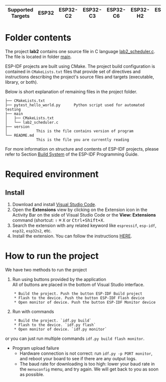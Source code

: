 | Supported Targets | ESP32 | ESP32-C2 | ESP32-C3 | ESP32-C6 | ESP32-H2 | ESP32-S2 | ESP32-S3 |
| ----------------- | ----- | -------- | -------- | -------- | -------- | -------- | -------- |

# Folder contents
The project **lab2** contains one source file in C language [lab2_scheduler.c](main/lab2_scheduler.c). The file is located in folder [main](main).

ESP-IDF projects are built using CMake. The project build configuration is contained in `CMakeLists.txt` files that provide set of directives and instructions describing the project's source files and targets (executable, library, or both).

Below is short explanation of remaining files in the project folder.
```
├── CMakeLists.txt
├── pytest_hello_world.py      Python script used for automated testing
├── main
│   ├── CMakeLists.txt
│   └── lab2_scheduler.c
├── version
│             This is the file contains version of program
└── README.md    
              This is the file you are currently reading
```

For more information on structure and contents of ESP-IDF projects, please refer to Section [Build System](https://docs.espressif.com/projects/esp-idf/en/latest/esp32/api-guides/build-system.html) of the ESP-IDF Programming Guide.
# Required environment
## Install
1. Download and install [Visual Studio Code](https://code.visualstudio.com/).
2. Open the **Extensions** view by clicking on the Extension icon in the Activity Bar on the side of Visual Studio Code or the **View: Extensions** command (shortcut: <kbd>⇧</kbd> <kbd>⌘</kbd> <kbd>X</kbd> or <kbd>Ctrl+Shift+X</kbd>.
3. Search the extension with any related keyword like `espressif`, `esp-idf`, `esp32`, `esp32s2`, etc.
4. Install the extension. You can follow the instructions [HERE](https://github.com/espressif/vscode-esp-idf-extension/blob/master/docs/tutorial/install.md).
# How to run the project
We have two methods to run the project
1. Run using buttons provided by the application<br>
All of buttons are placed in the bottom of Visual Studio interface.
```
    * Build the project. Push the button ESP-IDF Build project
    * Flash to the device. Push the button ESP-IDF Flash device
    * Open monitor of device. Push the button ESP-IDF Monitor device
```
2. Run with commands
```
    * Build the project. `idf.py build`
    * Flash to the device. `idf.py flash`
    * Open monitor of device. `idf.py monitor`
```
or you can just run multiple commands `idf.py build flash monitor`.

* Program upload failure
    * Hardware connection is not correct: run `idf.py -p PORT monitor`, and reboot your board to see if there are any output logs.
    * The baud rate for downloading is too high: lower your baud rate in the `menuconfig` menu, and try again.
We will get back to you as soon as possible.
